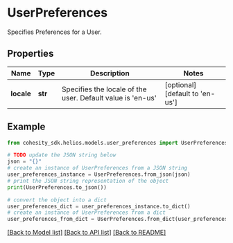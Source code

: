 # UserPreferences

Specifies Preferences for a User.

## Properties

Name | Type | Description | Notes
------------ | ------------- | ------------- | -------------
**locale** | **str** | Specifies the locale of the user. Default value is &#39;en-us&#39; | [optional] [default to 'en-us']

## Example

```python
from cohesity_sdk.helios.models.user_preferences import UserPreferences

# TODO update the JSON string below
json = "{}"
# create an instance of UserPreferences from a JSON string
user_preferences_instance = UserPreferences.from_json(json)
# print the JSON string representation of the object
print(UserPreferences.to_json())

# convert the object into a dict
user_preferences_dict = user_preferences_instance.to_dict()
# create an instance of UserPreferences from a dict
user_preferences_from_dict = UserPreferences.from_dict(user_preferences_dict)
```
[[Back to Model list]](../README.md#documentation-for-models) [[Back to API list]](../README.md#documentation-for-api-endpoints) [[Back to README]](../README.md)


